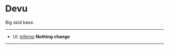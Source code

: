 # Devu
Big skid base.
 
---
  
- UI: [inferno](https://github.com/Sxmurai/Inferno)
**Nothing change**
---


